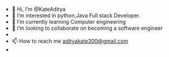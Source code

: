- 👋 Hi, I’m @KateAditya
- 👀 I’m interested in python,Java Full stack Developer.
- 🌱 I’m currently learning Computer engineering 
- 💞️ I’m looking to collaborate on  becoming a software engineer 
- 
- 📫 How to reach me adityakate300@gmail.com
- 

<!---
KateAditya/KateAditya is a ✨ special ✨ repository because its `README.md` (this file) appears on your GitHub profile.
You can click the Preview link to take a look at your changes.
--->

